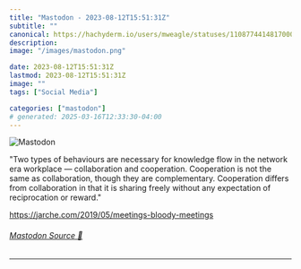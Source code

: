 ```yaml
---
title: "Mastodon - 2023-08-12T15:51:31Z"
subtitle: ""
canonical: https://hachyderm.io/users/mweagle/statuses/110877441481700080
description:
image: "/images/mastodon.png"

date: 2023-08-12T15:51:31Z
lastmod: 2023-08-12T15:51:31Z
image: ""
tags: ["Social Media"]

categories: ["mastodon"]
# generated: 2025-03-16T12:33:30-04:00
---
```

![Mastodon](/images/mastodon.png)

<p>&quot;Two types of behaviours are necessary for knowledge flow in the network era workplace — collaboration and cooperation. Cooperation is not the same as collaboration, though they are complementary. Cooperation differs from collaboration in that it is sharing freely without any expectation of reciprocation or reward.&quot;</p><p><a href="https://jarche.com/2019/05/meetings-bloody-meetings" target="_blank" rel="nofollow noopener noreferrer" translate="no"><span class="invisible">https://</span><span class="ellipsis">jarche.com/2019/05/meetings-bl</span><span class="invisible">oody-meetings</span></a></p>


###### [Mastodon Source 🐘](https://hachyderm.io/@mweagle/110877441481700080)

___
